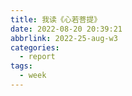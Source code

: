```yaml
---
title: 我读《心若菩提》
date: 2022-08-20 20:39:21
abbrlink: 2022-25-aug-w3
categories:
  - report
tags:
  - week
---
```

